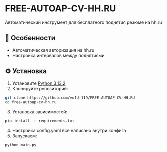 # FREE-AUTOAP-CV-HH.RU

Автоматический инструмент для бесплатного поднятия резюме на hh.ru

## 📌 Особенности
- Автоматическая авторизация на hh.ru
- Настройка интервалов между поднятиями

## ⚙️ Установка

1. Установите [Python 3.13.2](https://www.python.org/downloads/release/python-3132/)
2. Клонируйте репозиторий:
```bash
git clone https://github.com/vo1d-119/FREE-AUTOAP-CV-HH.RU
cd free-autoap-cv-hh.ru
```
3. Установка зависимостей:
```bash
pip install -r requirements.txt
```
4. Настройка config.yaml всё написано внутри  конфига
5. Запускаем:
```bash
python main.py
```
